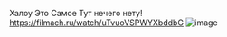 
Халоу
Это Самое Тут нечего нету!
https://filmach.ru/watch/uTvuoVSPWYXbddbG
![image](https://github.com/user-attachments/assets/31c62e52-dfaf-4713-9721-5a495d9de933)
